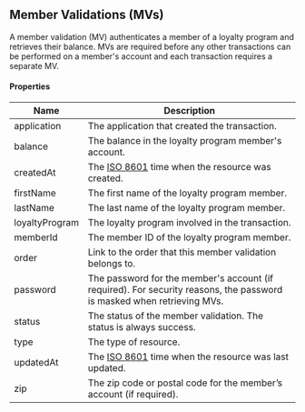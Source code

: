 ## Member Validations (MVs)

A member validation (MV) authenticates a member of a loyalty program and retrieves their balance. MVs are required before any other transactions can be performed on a member's account and each transaction requires a separate MV.

#### Properties

<table>
    <thead>
        <tr>
            <th>Name</th>
            <th>Description</th>
        </tr>
    </thead>
    <tbody>
        <tr>
            <td>application</td>
            <td>The application that created the transaction.</td>
        </tr>
        <tr>
            <td>balance</td>
            <td>The balance in the loyalty program member's account.</td>
        </tr>
        <tr>
            <td>createdAt</td>
            <td>The <a href="http://en.wikipedia.org/wiki/ISO_8601">ISO 8601</a> time when the resource was created.</td>
        </tr>
        <tr>
            <td>firstName</td>
            <td>The first name of the loyalty program member.</td>
        </tr>
        <tr>
            <td>lastName</td>
            <td>The last name of the loyalty program member.</td>
        </tr>
        <tr>
            <td>loyaltyProgram</td>
            <td>The loyalty program involved in the transaction.</td>
        </tr>
        <tr>
            <td>memberId</td>
            <td>The member ID of the loyalty program member.</td>
        </tr>
        <tr>
            <td>order</td>
            <td>Link to the order that this member validation belongs to.</td>
        </tr>
        <tr>
            <td>password</td>
            <td>The password for the member's account (if required). For security reasons, the password is masked when retrieving MVs.</td>
        </tr>
        <tr>
            <td>status</td>
            <td>The status of the member validation. The status is always success.</td>
        </tr>
        <tr>
            <td>type</td>
            <td>The type of resource.</td>
        </tr>
        <tr>
            <td>updatedAt</td>
            <td>The <a href="http://en.wikipedia.org/wiki/ISO_8601">ISO 8601</a> time when the resource was last updated.</td>
        </tr>
        <tr>
            <td>zip</td>
            <td>The zip code or postal code for the member’s account (if required).</td>
        </tr>
    </tbody>
</table>




